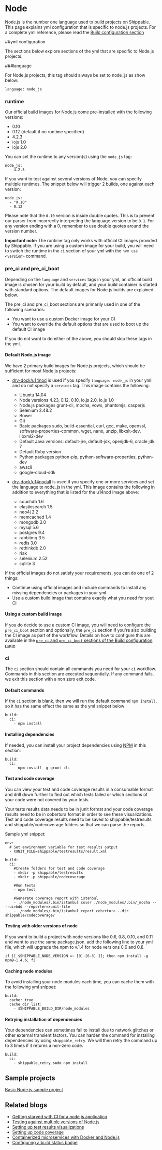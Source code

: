 
# Node
Node.js is the number one language used to build projects on Shippable. This page explains yml configuration that is specific to node.js projects. For a complete yml reference, please read the [Build configuration section](../shippableyml.md)

##yml configuration

The sections below explore sections of the yml that are specific to Node.js projects. 

###language 


For Node.js projects, this tag should always be set to node_js as show below:

```
language: node_js
```

### runtime
Our official build images for Node.js come pre-installed with the following versions:

* 0.10
* 0.12 (default if no runtime specified)
* 4.2.3
* iojs 1.0
* iojs 2.0

You can set the runtime to any version(s) using the `node_js` tag:

```
node_js:
  - 4.2.3
```

If you want to test against several versions of Node, you can specify multiple runtimes. The snippet below will trigger 2 builds, one against each version:

```
node_js:
  - "0.10"
  - 0.12
```
Please note that the `0.10` version is inside double quotes. This is to prevent our parser from incorrectly interpreting the language version to be `0.1`. For any version ending with a 0, remember to use double quotes around the version number.

**Important note:** The runtime tag only works with official CI images provided by Shippable. If you are using a custom image for your build, you will need to switch the runtime in the `ci` section of your yml with the `nvm use <version>` command.

### pre_ci and pre_ci_boot

Depending on the `language` and `services` tags in your yml, an official build image is chosen for your build by default, and your build container is started with standard options. The default images for Node.js builds are explained below.

The pre_ci and pre_ci_boot sections are primarily used in one of the following scenarios:

* You want to use a custom Docker image for your CI 
* You want to override the default options that are used to boot up the default CI image

If you do not want to do either of the above, you should skip these tags in the yml.

#### Default Node.js image
We have 2 primary build images for Node.js projects, which should be sufficient for most Node.js projects: 

* [dry-dock/u14nod](https://github.com/dry-dock/u14nod) is used if you specify `language: node_js` in your yml and do not specify a `services` tag. This image contains the following:
	
	* Ubuntu 14.04
	* Node versions 4.23, 0.12, 0.10, io.js 2.0, io.js 1.0 
	* Node.js packages grunt-cli, mocha, vows, phantomjs, casperjs
	* Selenium 2.48.2
	* Bower
	* Git
	* Basic packages sudo, build-essential, curl, gcc, make, openssl, software-properties-common, wget, nano, unzip, libxslt-dev, libxml2-dev
	* Default Java versions: default-jre, default-jdk, openjdk-6, oracle jdk 7  
	* Default Ruby version  
	* Python packages python-pip, python-software-properties, python-dev
	* awscli
	* google-cloud-sdk 

* [dry-dock/u14nodall](https://github.com/dry-dock/u14nodall) is used if you specify one or more services and set the language to node_js in the yml. This image contains the following in addition to everything that is listed for the u14nod image above:

	* couchdb 1.6
	* elasticsearch 1.5
	* neo4j 2.2
	* memcached 1.4
	* mongodb 3.0
	* mysql 5.6
	* postgres 9.4
	* rabbitmq 3.5
	* redis 3.0
	* rethinkdb 2.0
	* riak
	* selenium 2.52
	* sqllite 3


If the official images do not satisfy your requirements, you can do one of 2 things:

- Continue using official images and include commands to install any missing dependencies or packages in your yml
- Use a custom build image that contains exactly what you need for yout CI
	
#### Using a custom build image
If you do decide to use a custom CI image, you will need to configure the `pre_ci_boot` section and optionally, the `pre_ci` section if you're also building the CI image as part of the workflow. Details on how to configure this are available in the [`pre_ci` and `pre_ci_boot` sections of the Build configuration page](../shippableyml.md#build). 

### ci
The `ci` section should contain all commands you need for your `ci` workflow. Commands in this section are executed sequentially. If any command fails, we exit this section with a non zero exit code.

#### Default commands

If the `ci` section is blank, then we will run the default command `npm install`, so it has the same effect the same as the yml snippet below:

```
build:
  ci:
    - npm install
```

#### Installing dependencies
If needed, you can install your project dependencies using [NPM](http://npmjs.org/) in this section:

```
build:
  ci:
    - npm install -g grunt-cli
```

#### Test and code coverage
You can view your test and code coverage results in a consumable format and drill down further to find out which tests failed or which sections of your code were not covered by your tests.

Your tests results data needs to be in junit format and your code coverage results need to be in cobertura format in order to see these visualizations. Test and code coverage results need to be saved to shippable/testresults and shippable/codecoverage folders so that we can parse the reports.

Sample yml snippet:

```
env:
  # Set environment variable for test results output 
  - XUNIT_FILE=shippable/testresults/result.xml
  
build:
  ci:
    #Create folders for test and code coverage
    - mkdir -p shippable/testresults
    - mkdir -p shippable/codecoverage
    
    #Run tests
    - npm test
    
    #Generate coverage report with istanbul
    - ./node_modules/.bin/istanbul cover ./node_modules/.bin/_mocha -- --ui=bdd --reporter=xunit-file
    - ./node_modules/.bin/istanbul report cobertura --dir shippable/codecoverage/
```

#### Testing with older versions of node

If you want to build a project with node versions like 0.6, 0.8, 0.10, and 0.11 and want to use the same package.json, add the following line to your yml file, which will upgrade the npm to v.1.4 for node versions 0.6 and 0.8.

```
if [[ $SHIPPABLE_NODE_VERSION =~ [0].[6-8] ]]; then npm install -g npm@~1.4.6; fi
```

#### Caching node modules 

To avoid installing your node modules each time, you can cache them with the following yml snippet:

```
build:
  cache: true
  cache_dir_list:
    - $SHIPPABLE_BUILD_DIR/node_modules
```

#### Retrying installation of dependencies
Your dependencies can sometimes fail to install due to network glitches or other external transient factors. You can harden the command for installing dependencies by using `shippable_retry`. We will then retry the command up to 3 times if it returns a non-zero code.


```
build:
  ci:
    - shippable_retry sudo npm install
```

## Sample projects

[Basic Node.js sample project](https://github.com/shippableSamples/sample_nodejs)

## Related blogs

* [Getting staryed with CI for a node.js application](http://blog.shippable.com/get-started-with-continuous-integration-for-nodejs-app)
* [Testing against multiple versions of Node.js](http://blog.shippable.com/how-to-test-your-node.js-app-against-multiple-versions-of-node)
* [Setting up test results visualizations](http://blog.shippable.com/setting-up-continuous-integration-test-result-visualization)
* [Setting up code coverage](http://blog.shippable.com/setting-up-code-coverage-visualization-for-tests-in-ci)
* [Containerized microservices with Docker and Node.js](http://blog.shippable.com/microtizing-monoliths-containerized-microservices-with-docker-and-nodejs)
* [Configuring a build status badge](http://blog.shippable.com/configuring-a-visual-indicator-for-a-node.js-project-status)






